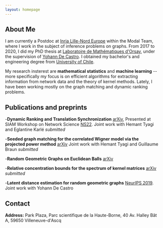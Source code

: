 ```yaml
---
layout: homepage
---
```


## About Me

I am currently a Postdoc at [Inria Lille-Nord Europe](https://www.inria.fr/fr/centre-inria-de-luniversite-de-lille) within the Modal Team, where I work in the subject of inference problems on graphs. From 2017 to 2020, I did my PhD thesis at [Laboratoire de Mathématiques d'Orsay](https://www.imo.universite-paris-saclay.fr/en/), under the supervision of [Yohann De Castro](https://ydecastro.github.io/). I obtained my bachelor's and engineering degree from [University of Chile](https://www.dim.uchile.cl/). 

My research insterest are **mathematical statistics** and **machine learning** -- more specifically my focus is on efficient algorithms for extracting information from network data and the theory of kernel methods. Lately, I have been working mostly on the graph matching and dynamic 
ranking problems.

## Publications and preprints
-**Dynamic Ranking and Translation Synchronization** [arXiv](https://arxiv.org/abs/2207.01455),
Presented at SIAM Workshop on Network Science [NS22](http://dyn.phys.northwestern.edu/ns22.html).
Joint work with Hemant Tyagi and Eglantine Karlé *submitted*

-**Seeded graph matching for the correlated Wigner model via the projected power method** [arXiv](https://arxiv.org/abs/2204.04099)
Joint work with Hemant Tyagi and Guillaume Braun *submitted*

-**Random Geometric Graphs on Euclidean Balls** [arXiv](https://arxiv.org/abs/2010.13734)

-**Relative concentration bounds for the spectrum of kernel matrices** [arXiv](https://arxiv.org/abs/1812.02108) *submitted*

-**Latent distance estimation for random geometric graphs** [NeurIPS 2019](https://papers.nips.cc/paper/2019/hash/c4414e538a5475ec0244673b7f2f7dbb-Abstract.html).
Joint work with Yohann De Castro

## Contact
**Address:** Park Plaza, Parc scientifique de la Haute-Borne, 40 Av. Halley Bât A, 59650 Villeneuve-d'Ascq

